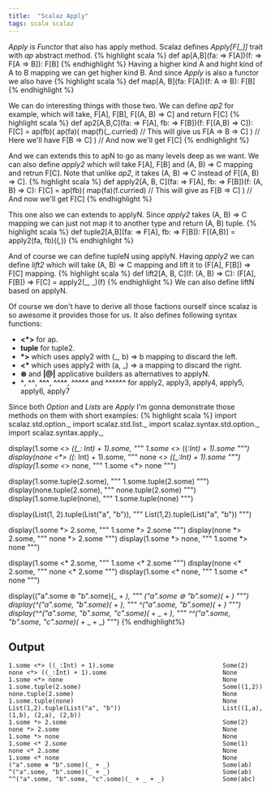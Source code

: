 ```yaml
---
title:  "Scalaz Apply"
tags: scala scalaz
---
```


*Apply* is *Functor* that also has apply method.
Scalaz defines *Apply[F[_]]* trait with *ap* abstract method.
{% highlight scala %}
def ap[A,B](fa: ⇒ F[A])(f: ⇒ F[A ⇒ B]): F[B]
{% endhighlight %}
Having a higher kind A and hight kind of A to B mapping we can get higher
kind B.  And since *Apply* is also a functor we also have
{% highlight scala %}
def map[A, B](fa: F[A])(f: A ⇒ B): F[B]
{% endhighlight %}

We can do interesting things with those two. We can define *ap2* for example,
which will take, F[A], F[B], F[(A, B) ⇒ C] and return F[C]
{% highlight scala %}
def ap2[A,B,C](fa: ⇒ F[A], fb: ⇒ F[B])(f: F[(A,B) ⇒ C]): F[C] =
  ap(fb)(
    ap(fa)(
      map(f)(_.curried) // This will give us F[A ⇒ B ⇒ C]
    ) // Here we'll have F[B ⇒ C]
  ) // And now we'll get F[C]
{% endhighlight %}

And we can extends this to apN to go as many levels deep as we want.
We can also define *apply2* which will take F[A], F[B] and (A, B) ⇒ C mapping
and retrun F[C]. Note that unlike *ap2*, it takes (A, B) ⇒ C instead of
F[(A, B) ⇒ C].
{% highlight scala %}
def apply2[A, B, C](fa: ⇒ F[A], fb: ⇒ F[B])(f: (A, B) ⇒ C): F[C] =
  ap(fb)(
    map(fa)(f.curried) // This will give as F[B ⇒ C]
  ) // And now we'll get F[C]
{% endhighlight %}

This one also we can extends to applyN. Since *apply2* takes (A, B) ⇒ C
mapping we can just not map it to another type and return (A, B) tuple.
{% highlight scala %}
def tuple2[A,B](fa: ⇒ F[A], fb: ⇒ F[B]): F[(A,B)] = apply2(fa, fb)((_,_))
{% endhighlight %}

And of course we can define tupleN using applyN.
Having *apply2* we can define *lift2* which will take (A, B) ⇒ C mapping and
lift it to (F[A], F[B]) ⇒ F[C] mapping.
{% highlight scala %}
def lift2[A, B, C](f: (A, B) ⇒ C): (F[A], F[B]) ⇒ F[C] = apply2(_, _)(f)
{% endhighlight %}
We can also define liftN based on applyN.

Of course we don't have to derive all those factions ourself since scalaz is
so awesome it provides those for us. It also defines following syntax functions:

* **<\*>** for ap.
* **tuple** for tuple2.
* **\*>** which uses apply2 with (_, b) ⇒ b mapping to discard the left.
* **<\*** which uses apply2 with (a, _) ⇒ a mapping to discard the right.
* **⊛** and **\|@\|** applicative builders as alternatives to applyN.
* **^**, **^^**, **^^^**, **^^^^**, **^^^^^** and **^^^^^^** for
  apply2, apply3, apply4, apply5, apply6, apply7

Since both *Option* and *Lists* are *Apply* I'm gonna demonstrate those methods
on them with short examples:
{% highlight scala %}
import scalaz.std.option._
import scalaz.std.list._
import scalaz.syntax.std.option._
import scalaz.syntax.apply._

display(1.some <*> ((_: Int) + 1).some, """ 1.some <*> ((_:Int) + 1).some """)
display(none <*> ((_: Int) + 1).some, """ none <*> ((_:Int) + 1).some """)
display(1.some <*> none, """ 1.some <*> none """)

display(1.some.tuple(2.some), """ 1.some.tuple(2.some) """)
display(none.tuple(2.some), """ none.tuple(2.some) """)
display(1.some.tuple(none), """ 1.some.tuple(none) """)

display(List(1, 2).tuple(List("a", "b")), """ List(1,2).tuple(List("a", "b")) """)

display(1.some *> 2.some, """ 1.some *> 2.some """)
display(none *> 2.some, """ none *> 2.some """)
display(1.some *> none, """ 1.some *> none """)

display(1.some <* 2.some, """ 1.some <* 2.some """)
display(none <* 2.some, """ none <* 2.some """)
display(1.some <* none, """ 1.some <* none """)

display(("a".some ⊛ "b".some)(_ + _), """ ("a".some ⊛ "b".some)(_ + _) """)
display(^("a".some, "b".some)(_ + _), """ ^("a".some, "b".some)(_ + _) """)
display(^^("a".some, "b".some, "c".some)(_ + _ + _), """ ^^("a".some, "b".some, "c".some)(_ + _ + _) """)
{% endhighlight%}

## Output
    1.some <*> ((_:Int) + 1).some                              Some(2)
    none <*> ((_:Int) + 1).some                                None
    1.some <*> none                                            None
    1.some.tuple(2.some)                                       Some((1,2))
    none.tuple(2.some)                                         None
    1.some.tuple(none)                                         None
    List(1,2).tuple(List("a", "b"))                            List((1,a), (1,b), (2,a), (2,b))
    1.some *> 2.some                                           Some(2)
    none *> 2.some                                             None
    1.some *> none                                             None
    1.some <* 2.some                                           Some(1)
    none <* 2.some                                             None
    1.some <* none                                             None
    ("a".some ⊛ "b".some)(_ + _)                               Some(ab)
    ^("a".some, "b".some)(_ + _)                               Some(ab)
    ^^("a".some, "b".some, "c".some)(_ + _ + _)                Some(abc)

